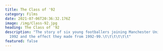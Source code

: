```yaml
---
title: The Class of '92
category: Films
date: 2021-07-06T20:36:32.176Z
image: /img/Class-92.jpg
heading: The Class of '92
description: "The story of six young footballers joining Manchester United in
  1992 and the effect they made from 1992-99.\t\t\t\t\t\t"
featured: false
---
```

